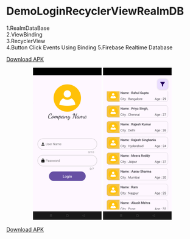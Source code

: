 # DemoLoginRecyclerViewRealmDB
1.RealmDataBase\
2.ViewBinding\
3.RecyclerView\
4.Button Click Events Using Binding
5.Firebase Realtime Database

[Download APK](https://github.com/63Ashfaque/DemoLoginRecyclerViewRealmDB/blob/main/app-debug.apk)

<p align="center">

<img src="https://github.com/63Ashfaque/DemoLoginRecyclerViewRealmDB/blob/main/Screenshot.png" alt="Example Image" height="400">

<img src="https://github.com/63Ashfaque/DemoLoginRecyclerViewRealmDB/blob/main/Screenshot1.png" alt="Example Image" height="400">

</p>

[Download APK](https://github.com/63Ashfaque/DemoLoginRecyclerViewRealmDB/blob/main/app-debug.apk)
